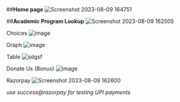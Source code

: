 ##**Home page**
![Screenshot 2023-08-09 164751](https://github.com/ArushiMadhesiya/my_jossa/assets/66735497/505676a8-5fcb-4718-8f1e-f15f598e5523)

##**Academic Program Lookup**
![Screenshot 2023-08-09 162505](https://github.com/ArushiMadhesiya/my_jossa/assets/66735497/4e2ae9ff-3fe0-4fdc-8370-8ae1d9d46036)

Choices
![image](https://github.com/ArushiMadhesiya/my_jossa/assets/66735497/c7a8b020-1802-4382-97b8-e7bd59c29bf8)

Graph
![image](https://github.com/ArushiMadhesiya/my_jossa/assets/66735497/84b02b1e-0a63-47ca-b435-3875a260469a)

Table
![sdgsf](https://github.com/ArushiMadhesiya/my_jossa/assets/66735497/4fc53cb5-74d5-4c4f-8c98-b635e64e1ba7)

Donate Us (Bonus)
![image](https://github.com/ArushiMadhesiya/my_jossa/assets/66735497/721fc71c-db62-4d85-9f0d-d77691f67376)

Razorpay
![Screenshot 2023-08-09 162600](https://github.com/ArushiMadhesiya/my_jossa/assets/66735497/1e07d32f-7308-4714-aeab-2cbc798d4ff9)

*use success@razorpay for testing UPI payments*






